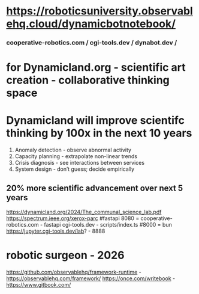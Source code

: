 # https://roboticsuniversity.observablehq.cloud/dynamicbotnotebook/
### cooperative-robotics.com / cgi-tools.dev / dynabot.dev /
# for Dynamicland.org - scientific art creation - collaborative thinking space
# Dynamicland will improve scientifc thinking by 100x in the next 10 years
1. Anomaly detection - observe abnormal activity
2. Capacity planning - extrapolate non-linear trends
3. Crisis diagnosis - see interactions between services
4. System design - don’t guess; decide empirically
## 20% more scientific advancement over next 5 years
https://dynamicland.org/2024/The_communal_science_lab.pdf
https://spectrum.ieee.org/xerox-parc
#fastapi
8080 = cooperative-robotics.com - fastapi
cgi-tools.dev - scripts/index.ts #8000 = bun
https://jupyter.cgi-tools.dev/lab? - 8888
# robotic surgeon - 2026
https://github.com/observablehq/framework-runtime - https://observablehq.com/framework/
https://once.com/writebook - https://www.gitbook.com/

